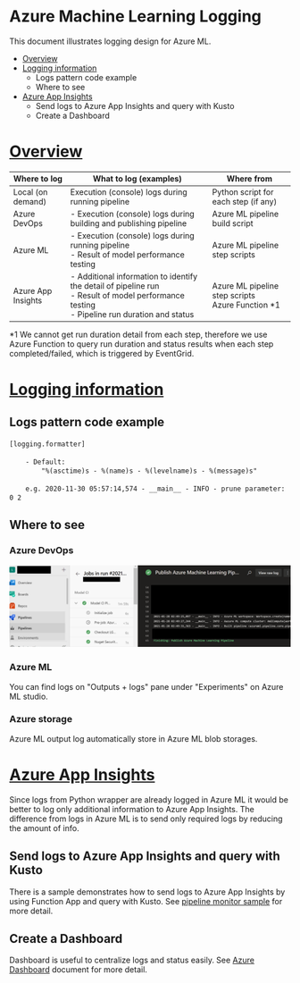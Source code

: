 # Azure Machine Learning Logging
This document illustrates logging design for Azure ML.

- [Overview](#anchor0)
- [Logging information](#anchor1)
    - Logs pattern code example
    - Where to see
- [Azure App Insights](#anchor2)
    - Send logs to Azure App Insights and query with Kusto
    - Create a Dashboard

<a id="anchor0"></a>
# <a href="#anchor0">Overview</a>

|Where to log|What to log (examples)|Where from|
|-|-|-|
|Local (on demand)|Execution (console) logs during running pipeline |Python script for each step (if any)|
|Azure DevOps|- Execution (console) logs during building and publishing pipeline|Azure ML pipeline build script|
|Azure ML|- Execution (console) logs during running pipeline <br>- Result of model performance testing|Azure ML pipeline step scripts|
|Azure App Insights|- Additional information to identify the detail of pipeline run <br>- Result of model performance testing<br>- Pipeline run duration and status|Azure ML pipeline step scripts<br> Azure Function *1 |


*1 We cannot get run duration detail from each step, therefore we use Azure Function to query run duration and status results when each step completed/failed, which is triggered by EventGrid.

<a id="anchor1"></a>
# <a href="#anchor1">Logging information</a>

## Logs pattern code example
```
[logging.formatter]

    - Default:
        "%(asctime)s - %(name)s - %(levelname)s - %(message)s"

    e.g. 2020-11-30 05:57:14,574 - __main__ - INFO - prune parameter: 0 2
```
## Where to see
### Azure DevOps
![azureml-logging-01.png](../media/observability/azureml-logging-01.PNG)

### Azure ML
You can find logs on "Outputs + logs" pane under "Experiments" on Azure ML studio.

### Azure storage
Azure ML output log automatically store in Azure ML blob storages.


<a id="anchor2"></a>
# <a href="#anchor3">Azure App Insights</a>
Since logs from Python wrapper are already logged in Azure ML it would be better to log only additional information to Azure App Insights.
The difference from logs in Azure ML is to send only required logs by reducing the amount of info.

## Send logs to Azure App Insights and query with Kusto
There is a sample demonstrates how to send logs to Azure App Insights by using Function App and query with Kusto. See [pipeline monitor sample](../../common/pipeline_monitor/README.md) for more detail. 

## Create a Dashboard
Dashboard is useful to centralize logs and status easily. See [Azure Dashboard]() document for more detail.
